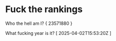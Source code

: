 # Fuck the rankings

Who the hell am I?
{ 23571880 }

What fucking year is it?
[ 2025-04-02T15:53:20Z ]
